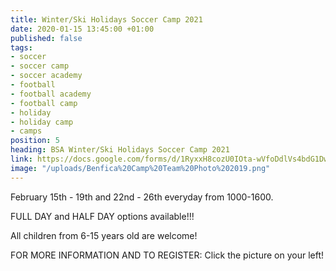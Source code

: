 ```yaml
---
title: Winter/Ski Holidays Soccer Camp 2021
date: 2020-01-15 13:45:00 +01:00
published: false
tags:
- soccer
- soccer camp
- soccer academy
- football
- football academy
- football camp
- holiday
- holiday camp
- camps
position: 5
heading: BSA Winter/Ski Holidays Soccer Camp 2021
link: https://docs.google.com/forms/d/1RyxxH8cozU0IOta-wVfoDdlVs4bdG1Dw7qSQ8XhBsoo/edit?usp=drive_web
image: "/uploads/Benfica%20Camp%20Team%20Photo%202019.png"
---
```


February 15th - 19th and 22nd - 26th everyday from 1000-1600.

FULL DAY and HALF DAY options available!!!

All children from 6-15 years old are welcome! 

FOR MORE INFORMATION AND TO REGISTER: Click the picture on your left!